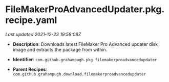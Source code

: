 # FileMakerProAdvancedUpdater.pkg.recipe.yaml

_Last updated 2021-12-23 19:58:08Z_

- **Description**: Downloads latest FileMaker Pro Advanced updater disk image and extracts the package from within.

- **Identifier**: `com.github.grahampugh.pkg.filemakerproadvancedupdater`

- **Parent Recipes**: `com.github.grahampugh.download.filemakerproadvancedupdater`